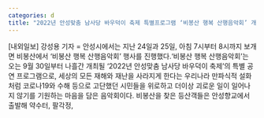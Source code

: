 ```yaml
---
categories: d
title: "2022년 안성맞춤 남사당 바우덕이 축제 특별프로그램 ‘비봉산 행복 산행음악회’ 개최"
---
```

[내외일보] 강성용 기자 = 안성시에서는 지난 24일과 25일, 아침 7시부터 8시까지 보개면 비봉산에서 ‘비봉산 행복 산행음악회’ 행사를 진행했다.‘비봉산 행복 산행음악회’는 오는 9월 30일부터 나흘간 개최될 ‘2022년 안성맞춤 남사당 바우덕이 축제’의 특별 공연 프로그램으로, 세상의 모든 재해와 재난을 사라지게 한다는 우리나라 만파식적 설화처럼 코로나19와 수해 등으로 고단했던 시민들을 위로하고 더이상 괴로운 일이 일어나지 않기를 기원하는 마음을 담은 음악회이다. 비봉산을 찾은 등산객들은 안성향교에서 출발해 약수터, 팔각정,